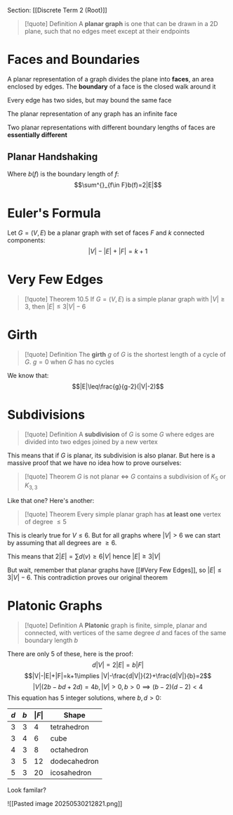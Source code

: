 Section: [[Discrete Term 2 (Root)]]

>[!quote] Definition
>A **planar graph** is one that can be drawn in a 2D plane, such that no edges meet except at their endpoints
# Faces and Boundaries

A planar representation of a graph divides the plane into **faces**, an area enclosed by edges. The **boundary** of a face is the closed walk around it

Every edge has two sides, but may bound the same face

The planar representation of any graph has an infinite face

Two planar representations with different boundary lengths of faces are **essentially different**
## Planar Handshaking

Where $b(f)$ is the boundary length of $f$:
$$\sum^{}_{f\in F}b(f)=2|E|$$
# Euler's Formula

Let $G=(V,E)$ be a planar graph with set of faces $F$ and $k$ connected components:
$$|V|-|E|+|F|=k+1$$
# Very Few Edges

>[!quote] Theorem 10.5
>If $G=(V,E)$ is a simple planar graph with $|V|\geq3$, then $|E|\leq3|V|-6$
# Girth

>[!quote] Definition
>The **girth** $g$ of $G$ is the shortest length of a cycle of $G$. $g=0$ when $G$ has no cycles

We know that:
$$|E|\leq\frac{g}{g-2}(|V|-2)$$
# Subdivisions

>[!quote] Definition
> A **subdivision** of $G$ is some $G$ where edges are divided into two edges joined by a new vertex

This means that if $G$ is planar, its subdivision is also planar. But here is a massive proof that we have no idea how to prove ourselves:

>[!quote] Theorem
>$G$ is not planar $\iff$ $G$ contains a subdivision of $K_5$ or $K_{3,3}$

Like that one? Here's another:

>[!quote] Theorem
>Every simple planar graph has **at least one** vertex of degree $\leq5$

This is clearly true for $V\leq6$. But for all graphs where $|V|>6$ we can start by assuming that all degrees are $\geq6$.

This means that $2|E|=\sum d(v)\geq6|V|$ hence $|E|\geq3|V|$

But wait, remember that planar graphs have [[#Very Few Edges]], so $|E|\leq3|V|-6$. This contradiction proves our original theorem
# Platonic Graphs

>[!quote] Definition
>A **Platonic** graph is finite, simple, planar and connected, with vertices of the same degree $d$ and faces of the same boundary length $b$

There are only 5 of these, here is the proof:
$$d|V|=2|E|=b|F|$$
$$|V|-|E|+|F|=k+1\implies |V|-\frac{d|V|}{2}+\frac{d|V|}{b}=2$$
$$|V|(2b-bd+2d)=4b,|V|>0 ,b>0\implies(b-2)(d-2)<4$$
This equation has 5 integer solutions, where $b,d>0$:

| $d$ | $b$ | $\|F\|$ | Shape        |
| --- | --- | ------- | ------------ |
| 3   | 3   | 4       | tetrahedron  |
| 3   | 4   | 6       | cube         |
| 4   | 3   | 8       | octahedron   |
| 3   | 5   | 12      | dodecahedron |
| 5   | 3   | 20      | icosahedron  |
Look familar?

![[Pasted image 20250530212821.png]]